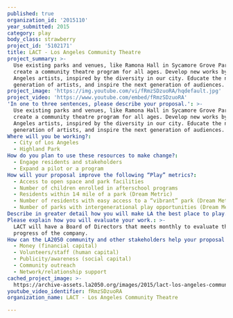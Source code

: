 ```yaml
---
published: true
organization_id: '2015110'
year_submitted: 2015
category: play
body_class: strawberry
project_id: '5102171'
title: LACT - Los Angeles Community Theatre
project_summary: >-
  Use existing parks and venues, like Ramona Hall in Sycamore Grove Park, to
  create a community theatre program for all ages. Develop new works by Los
  Angeles artists, inspired by the diversity in our city. Educate the next
  generation of artists, and inspire the next generation of audiences. 
project_image: 'https://img.youtube.com/vi/fRmzSDzuoRA/hqdefault.jpg'
project_video: 'https://www.youtube.com/embed/fRmzSDzuoRA'
'In one to three sentences, please describe your proposal.': >-
  Use existing parks and venues, like Ramona Hall in Sycamore Grove Park, to
  create a community theatre program for all ages. Develop new works by Los
  Angeles artists, inspired by the diversity in our city. Educate the next
  generation of artists, and inspire the next generation of audiences. 
Where will you be working?:
  - City of Los Angeles
  - Highland Park
How do you plan to use these resources to make change?:
  - Engage residents and stakeholders
  - Expand a pilot or a program
How will your proposal improve the following “Play” metrics?:
  - Access to open space and park facilities
  - Number of children enrolled in afterschool programs
  - Residents within 1⁄4 mile of a park (Dream Metric)
  - Number of residents with easy access to a “vibrant” park (Dream Metric)
  - Number of parks with intergenerational play opportunities (Dream Metric)
Describe in greater detail how you will make LA the best place to play.: "We are a group of professional Los Angeles artists, writers, actors and directors who earn our living in live theater. We want to utilize existing theatrical venues like Ramona Hall in Sycamore Grove Park, turning it into a professional training ground for Angelenos. \r\n\r\nLACT will have programs for all age ranges. We will welcome anyone wanting to experience the excitement of performing plays that have been written for them, about them and by them. \r\n\r\nLACT will help break down the barriers between cultural communities. Highland Park is a perfect example of the diversity within the Los Angeles.  It is that very diversity that will inspire our new theatrical works. Because our works will be created within the community, they will inspire the next generation of theater lovers. "
Please explain how you will evaluate your work.: >-
  LACT will have a Board of Directors that meets monthly to evaluate the
  progress of the company. 
How can the LA2050 community and other stakeholders help your proposal succeed?:
  - Money (financial capital)
  - Volunteers/staff (human capital)
  - Publicity/awareness (social capital)
  - Community outreach
  - Network/relationship support
cached_project_image: >-
  https://archive-assets.la2050.org/images/2015/lact-los-angeles-community-theatre/img.youtube.com/vi/fRmzSDzuoRA/hqdefault.jpg
youtube_video_identifier: fRmzSDzuoRA
organization_name: LACT - Los Angeles Community Theatre

---
```

